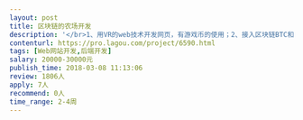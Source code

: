 ```yaml
---                
layout: post       
title: 区块链的农场开发           
description: '</br>1、用VR的web技术开发网页，有游戏币的使用；2、接入区块链BTC和ETH的接口数据；3、web浏览需要流畅；开发周期4周</br>'     
contenturl: https://pro.lagou.com/project/6590.html      
tags: [Web网站开发,后端开发]            
salary: 20000-30000元          
publish_time: 2018-03-08 11:13:06         
review: 1806人                   
apply: 7人                   
recommend: 0人                   
time_range: 2-4周              
---                 
```


